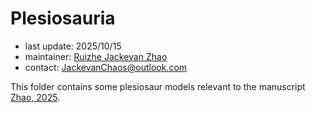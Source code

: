 # Plesiosauria

- last update: 2025/10/15
- maintainer: [Ruizhe Jackevan Zhao](https://orcid.org/0009-0001-4869-3008)
- contact: JackevanChaos@outlook.com

This folder contains some plesiosaur models relevant to the manuscript [Zhao, 2025](https://doi.org/10.1101/2024.02.15.578844).
